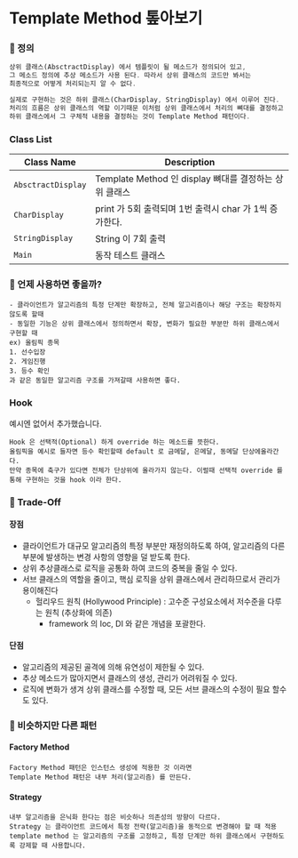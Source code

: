 # Template Method 톺아보기

### 📖 정의

```dart
상위 클래스(AbsctractDisplay) 에서 템플릿이 될 메소드가 정의되어 있고,
그 메소드 정의에 추상 메소드가 사용 된다. 따라서 상위 클래스의 코드만 봐서는 
최종적으로 어떻게 처리되는지 알 수 없다.

실제로 구현하는 것은 하위 클래스(CharDisplay, StringDisplay) 에서 이루어 진다.
처리의 흐름은 상위 클래스의 역할 이기때문 이처럼 상위 클래스에서 처리의 뼈대를 결정하고
하위 클래스에서 그 구체적 내용을 결정하는 것이 Template Method 패턴이다.
```

### Class List
| Class Name         | Description                                |
|--------------------|--------------------------------------------|
| `AbsctractDisplay` | Template Method 인 display  뼈대를 결정하는 상위 클래스 |
| `CharDisplay`      | print 가 5회 출력되며 1번 출력시 char 가 1씩 증가한다.     |
| `StringDisplay`    | String 이 7회 출력                             |
| `Main`             | 동작 테스트 클래스                                 |


### 🤯 언제 사용하면 좋을까?
```
- 클라이언트가 알고리즘의 특정 단계만 확장하고, 전체 알고리즘이나 해당 구조는 확장하지 않도록 할때
- 동일한 기능은 상위 클래스에서 정의하면서 확장, 변화가 필요한 부분만 하위 클래스에서 구현할 때
ex) 올림픽 종목
1. 선수입장
2. 게임진행
3. 등수 확인
과 같은 동일한 알고리즘 구조를 가져갈때 사용하면 좋다.  
```
### Hook
예시엔 없어서 추가했습니다.
```
Hook 은 선택적(Optional) 하게 override 하는 메소드를 뜻한다.
올림픽을 예시로 들자면 등수 확인할때 default 로 금메달, 은메달, 동메달 단상에올라간다.
만약 종목에 축구가 있다면 전체가 단상위에 올라가지 않는다. 이럴때 선택적 override 를 통해 구현하는 것을 hook 이라 한다.
```

### 🤼‍ Trade-Off
#### 장점
- 클라이언트가 대규모 알고리즘의 특정 부분만 재정의하도록 하여, 알고리즘의 다른 부분에 발생하는 변경 사항의 영향을 덜 받도록 한다.
- 상위 추상클래스로 로직을 공통화 하여 코드의 중복을 줄일 수 있다.
- 서브 클래스의 역할을 줄이고, 핵심 로직을 상위 클래스에서 관리하므로서 관리가 용이해진다
  - 헐리우드 원칙 (Hollywood Principle) : 고수준 구성요소에서 저수준을 다루는 원칙 (추상화에 의존)
    - framework 의 Ioc, DI 와 같은 개념을 포괄한다.

#### 단점
- 알고리즘의 제공된 골격에 의해 유연성이 제한될 수 있다.
- 추상 메소드가 많아지면서 클래스의 생성, 관리가 어려워질 수 있다.
- 로직에 변화가 생겨 상위 클래스를 수정할 때, 모든 서브 클래스의 수정이 필요 할수도 있다.

### 🤔 비슷하지만 다른 패턴
#### Factory Method
```
Factory Method 패턴은 인스턴스 생성에 적용한 것 이라면
Template Method 패턴은 내부 처리(알고리즘) 를 만든다. 
```

#### Strategy
```
내부 알고리즘을 은닉화 한다는 점은 비슷하나 의존성의 방향이 다르다.
Strategy 는 클라이언트 코드에서 특정 전략(알고리즘)을 동적으로 변경해야 할 때 적용
template method 는 알고리즘의 구조를 고정하고, 특정 단계만 하위 클래스에서 구현하도록 강제할 때 사용합니다.
```